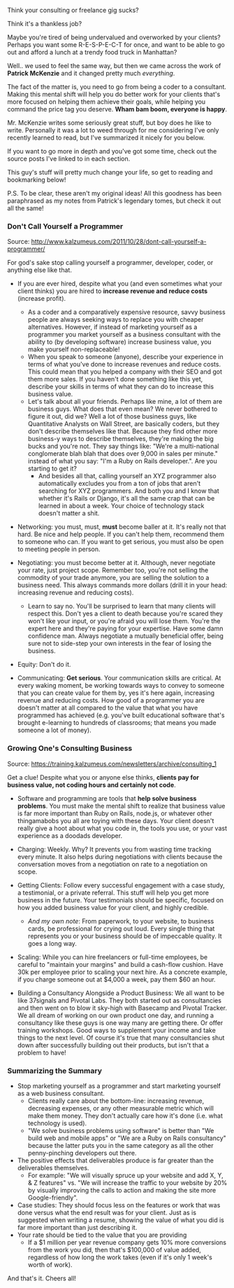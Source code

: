 <!-- ---
title: Consulting and Freelancing Sucks
date: 2012-11-25 22:17 -05:00
tags: consulting
--- -->

Think your consulting or freelance gig sucks?

Think it's a thankless job?

Maybe you're tired of being undervalued and overworked by your clients? Perhaps you want some R-E-S-P-E-C-T for once, and want to be able to go out and afford a lunch at a trendy food truck in Manhattan?

Well.. we used to feel the same way, but then we came across the work of **Patrick McKenzie** and it changed pretty much *everything*.

The fact of the matter is, you need to go from being a coder to a consultant. Making this mental shift will help you do better work for your clients that's more focused on helping them achieve their goals, while helping you command the price tag you deserve. **Wham bam boom, everyone is happy**.

Mr. McKenzie writes some seriously great stuff, but boy does he like to write. Personally it was a lot to weed through for me considering I've only recently learned to read, but I've summarized it nicely for you below.

If you want to go more in depth and you've got some time, check out the source posts I've linked to in each section.

This guy's stuff will pretty much change your life, so get to reading and bookmarking below!

P.S. To be clear, these aren't my original ideas! All this goodness has been paraphrased as my notes from Patrick's legendary tomes, but check it out all the same!

### Don't Call Yourself a Programmer

Source: <http://www.kalzumeus.com/2011/10/28/dont-call-yourself-a-programmer/>

For god's sake stop calling yourself a programmer, developer, coder, or anything else like that.

- If you are ever hired, despite what you (and even sometimes what your client thinks) you are hired to **increase revenue and reduce costs** (increase profit).
  - As a coder and a comparatively expensive resource, savvy business people are always seeking ways to replace you with cheaper alternatives. However, if instead of marketing yourself as a programmer you market yourself as a business consultant with the ability to (by developing software) increase business value, you make yourself non-replaceable!
  - When you speak to someone (anyone), describe your experience in terms of what you've done to increase revenues and reduce costs. This could mean that you helped a company with their SEO and got them more sales. If you haven't done something like this yet, describe your skills in terms of what they can do to increase this business value.
  - Let's talk about all your friends. Perhaps like mine, a lot of them are business guys. What does that even mean? We never bothered to figure it out, did we? Well a lot of those business guys, like Quantitative Analysts on Wall Street, are basically coders, but they don't describe themselves like that. Because they find other more business-y ways to describe themselves, they're making the big bucks and you're not. They say things like: "We're a multi-national conglomerate blah blah that does over 9,000 in sales per minute." instead of what you say: "I'm a Ruby on Rails developer.". Are you starting to get it?
    - And besides all that, calling yourself an XYZ programmer also automatically excludes you from a ton of jobs that aren't searching for XYZ programmers. And both you and I know that whether it's Rails or Django, it's all the same crap that can be learned in about a week. Your choice of technology stack doesn't matter a shit.

- Networking: you must, must, **must** become baller at it. It's really not that hard. Be nice and help people. If you can't help them, recommend them to someone who can. If you want to get serious, you must also be open to meeting people in person.

- Negotiating: you must become better at it. Although, never negotiate your rate, just project scope. Remember too, you're not selling the commodity of your trade anymore, you are selling the solution to a business need. This always commands more dollars (drill it in your head: increasing revenue and reducing costs).
  - Learn to say no. You'll be surprised to learn that many clients will respect this. Don't yes a client to death because you're scared they won't like your input, or you're afraid you will lose them. You're the expert here and they're paying for your expertise. Have some damn confidence man. Always negotiate a mutually beneficial offer, being sure not to side-step your own interests in the fear of losing the business.

- Equity: Don't do it.

- Communicating: **Get serious**. Your communication skills are critical. At every waking moment, be working towards ways to convey to someone that you can create value for them by, yes it's here again, increasing revenue and reducing costs. How good of a programmer you are doesn't matter at all compared to the value that what you have programmed has achieved (e.g. you've built educational software that's brought e-learning to hundreds of classrooms; that means you made someone a lot of money).

### Growing One's Consulting Business

Source: <https://training.kalzumeus.com/newsletters/archive/consulting_1>

Get a clue! Despite what you or anyone else thinks, **clients pay for business value, not coding hours and certainly not code**.

- Software and programming are tools that **help solve business problems**. You must make the mental shift to realize that business value is far more important than Ruby on Rails, node.js, or whatever other thingamabobs you all are toying with these days. Your client doesn't really give a hoot about what you code in, the tools you use, or your vast experience as a doodads developer.

- Charging: Weekly. Why? It prevents you from wasting time tracking every minute. It also helps during negotiations with clients because the conversation moves from a negotiation on rate to a negotiation on scope.

- Getting Clients: Follow every successful engagement with a case study, a testimonial, or a private referral. This stuff will help you get more business in the future. Your testimonials should be specific, focused on how you added business value for your client, and highly credible.
  - *And my own note*: From paperwork, to your website, to business cards, be professional for crying out loud. Every single thing that represents you or your business should be of impeccable quality. It goes a long way.

- Scaling: While you can hire freelancers or full-time employees, be careful to "maintain your margins" and build a cash-flow cushion. Have 30k per employee prior to scaling your next hire. As a concrete example, if you charge someone out at $4,000 a week, pay them $60 an hour.

- Building a Consultancy Alongside a Product Business: We all want to be like 37signals and Pivotal Labs. They both started out as consultancies and then went on to blow it sky-high with Basecamp and Pivotal Tracker. We all dream of working on our own product one day, and running a consultancy like these guys is one way many are getting there. Or offer training workshops. Good ways to supplement your income and take things to the next level. Of course it's true that many consultancies shut down after successfully building out their products, but isn't that a problem to have!

### Summarizing the Summary

- Stop marketing yourself as a programmer and start marketing yourself as a web business consultant.
  - Clients really care about the bottom-line: increasing revenue, decreasing expenses, or any other measurable metric which will make them money. They don't actually care how it's done (i.e. what technology is used).
  - "We solve business problems using software" is better than "We build web and mobile apps" or "We are a Ruby on Rails consultancy" because the latter puts you in the same category as all the other penny-pinching developers out there.
- The positive effects that deliverables produce is far greater than the deliverables themselves.
  - For example: "We will visually spruce up your website and add X, Y, & Z features" vs. "We will increase the traffic to your website by 20% by visually improving the calls to action and making the site more Google-friendly".
- Case studies: They should focus less on the features or work that was done versus what the end result was for your client. Just as is suggested when writing a resume, showing the value of what you did is far more important than just describing it.
- Your rate should be tied to the value that you are providing
  - If a $1 million per year revenue company gets 10% more conversions from the work you did, then that's $100,000 of value added, regardless of how long the work takes (even if it's only 1 week's worth of work).

And that's it. Cheers all!
